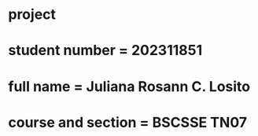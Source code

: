 # project
# student number = 202311851 
# full name = Juliana Rosann C. Losito
# course and section = BSCSSE TN07
